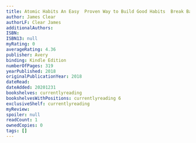 ```yaml
---
title: Atomic Habits An Easy  Proven Way to Build Good Habits  Break Bad Ones
author: James Clear
authorLF: Clear James
additionalAuthors: 
ISBN: 
ISBN13: null
myRating: 0
averageRating: 4.36
publisher: Avery
binding: Kindle Edition
numberOfPages: 319
yearPublished: 2018
originalPublicationYear: 2018
dateRead: 
dateAdded: 20201231
bookshelves: currentlyreading
bookshelvesWithPositions: currentlyreading 6
exclusiveShelf: currentlyreading
myReview: 
spoiler: null
readCount: 1
ownedCopies: 0
tags: []
---
```


